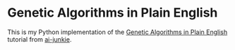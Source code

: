 # Genetic Algorithms in Plain English

This is my Python implementation of the [Genetic Algorithms in Plain
English](http://www.ai-junkie.com/ga/intro/gat1.html) tutorial from
[ai-junkie](http://www.ai-junkie.com).
